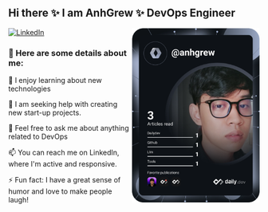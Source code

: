 ## Hi there ✨ I am **AnhGrew** ✨ DevOps Engineer


<div align="left">

  <a href="https://www.linkedin.com/in/anhgrew/">
    <img
      src="https://img.shields.io/static/v1?logo=linkedin&style=flat-square&color=0072b1&label=LinkedIn&message=%E2%98%86"
      alt="LinkedIn"
    />
  </a>


  <a href="https://api.daily.dev/get?r=omBratteng" target="_blank">
    <img
      width="256"
      align="right"
      src="https://raw.githubusercontent.com/Anhgrew/AnhGrew/master/devcard.svg"
    />
  </a>
</div>



### 🔭  Here are some details about me:

🌱 I enjoy learning about new technologies 

🤔 I am seeking help with creating new start-up projects.

💬 Feel free to ask me about anything related to DevOps

📫 You can reach me on LinkedIn, where I'm active and responsive.

⚡ Fun fact: I have a great sense of humor and love to make people laugh!

